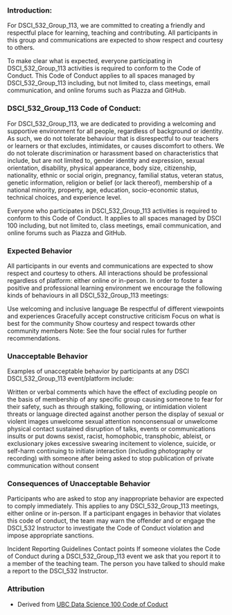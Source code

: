 ### Introduction:

For DSCI_532_Group_113, we are committed to creating a friendly and respectful place for learning, teaching and contributing. All participants in this group and communications are expected to show respect and courtesy to others.

To make clear what is expected, everyone participating in DSCI_532_Group_113 activities is required to conform to the Code of Conduct. This Code of Conduct applies to all spaces managed by DSCI_532_Group_113 including, but not limited to, class meetings, email communication, and online forums such as Piazza and GitHub. 

### DSCI_532_Group_113 Code of Conduct:

For DSCI_532_Group_113, we are dedicated to providing a welcoming and supportive environment for all people, regardless of background or identity. As such, we do not tolerate behaviour that is disrespectful to our teachers or learners or that excludes, intimidates, or causes discomfort to others. We do not tolerate discrimination or harassment based on characteristics that include, but are not limited to, gender identity and expression, sexual orientation, disability, physical appearance, body size, citizenship, nationality, ethnic or social origin, pregnancy, familial status, veteran status, genetic information, religion or belief (or lack thereof), membership of a national minority, property, age, education, socio-economic status, technical choices, and experience level.

Everyone who participates in DSCI_532_Group_113 activities is required to conform to this Code of Conduct. It applies to all spaces managed by DSCI 100 including, but not limited to, class meetings, email communication, and online forums such as Piazza and GitHub. 

### Expected Behavior
All participants in our events and communications are expected to show respect and courtesy to others. All interactions should be professional regardless of platform: either online or in-person. In order to foster a positive and professional learning environment we encourage the following kinds of behaviours in all DSCI_532_Group_113 meetings:

Use welcoming and inclusive language
Be respectful of different viewpoints and experiences
Gracefully accept constructive criticism
Focus on what is best for the community
Show courtesy and respect towards other community members
Note: See the four social rules for further recommendations.

### Unacceptable Behavior
Examples of unacceptable behavior by participants at any DSCI DSCI_532_Group_113 event/platform include:

Written or verbal comments which have the effect of excluding people on the basis of membership of any specific group
causing someone to fear for their safety, such as through stalking, following, or intimidation
violent threats or language directed against another person
the display of sexual or violent images
unwelcome sexual attention
nonconsensual or unwelcome physical contact
sustained disruption of talks, events or communications
insults or put downs
sexist, racist, homophobic, transphobic, ableist, or exclusionary jokes
excessive swearing
incitement to violence, suicide, or self-harm
continuing to initiate interaction (including photography or recording) with someone after being asked to stop publication of private communication without consent

### Consequences of Unacceptable Behavior

Participants who are asked to stop any inappropriate behavior are expected to comply immediately. This applies to any DSCI_532_Group_113 meetings, either online or in-person. If a participant engages in behavior that violates this code of conduct, the team may warn the offender and or engage the DSCI_532 Instructor to investigate the Code of Conduct violation and impose appropriate sanctions.

Incident Reporting Guidelines
Contact points
If someone violates the Code of Conduct during a DSCI_532_Group_113 event we ask that you report it to a member of the teaching team. The person you have talked to should make a report to the DSCI_532 Instructor.


### Attribution

- Derived from [UBC Data Science 100 Code of Coduct](https://github.com/UBC-DSCI/dsci-100/blob/master/CODE_OF_CONDUCT.md)
